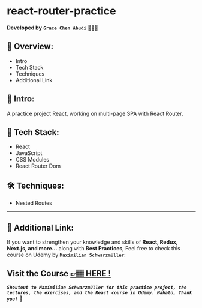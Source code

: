 # react-router-practice

**Developed by** **`Grace Chen Abudi`** 👩🏽‍💻

## 📣 Overview:

- Intro
- Tech Stack
- Techniques
- Additional Link

## 🔎 Intro:

A practice project React, working on multi-page SPA with React Router.

## 🧰 Tech Stack:

- React
- JavaScript
- CSS Modules
- React Router Dom

## 🛠️ Techniques:

- Nested Routes

---

## 🔗 Additional Link:

If you want to strengthen your knowledge and skills of **React, Redux, Next.js, and more...** along with **Best Practices**, Feel free to check this course on Udemy by **`Maximilian Schwarzmüller`**:

## Visit the Course [&#128073;&#127997; **HERE !**](https://www.udemy.com/course/react-the-complete-guide-incl-redux/)

**_`Shoutout to Maximilian Schwarzmüller for this practice project, the lectures, the exercises, and the React course in Udemy. Mahalo, Thank you!`_** 🌺
